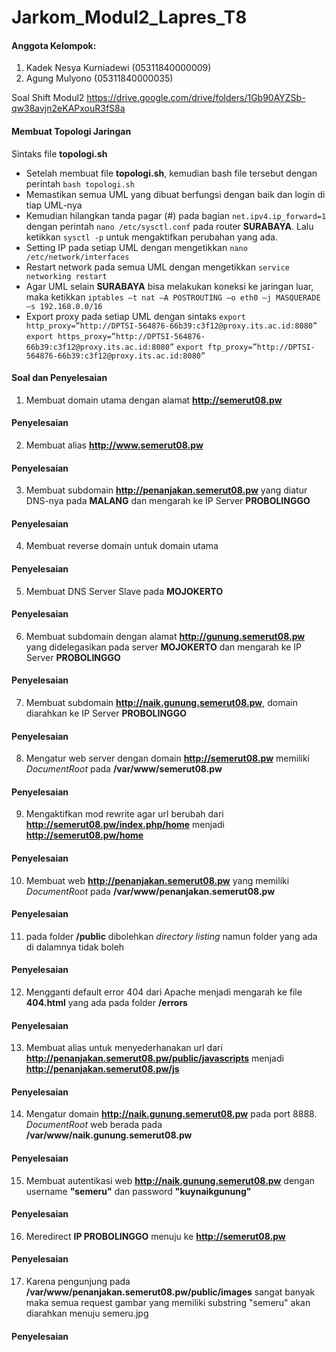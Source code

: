 # Jarkom_Modul2_Lapres_T8
#### Anggota Kelompok:
1. Kadek Nesya Kurniadewi (05311840000009)
2. Agung Mulyono (05311840000035)

Soal Shift Modul2 https://drive.google.com/drive/folders/1Gb90AYZSb-qw38avjn2eKAPxouR3fS8a

#### Membuat Topologi Jaringan
Sintaks file **topologi.sh**

* Setelah membuat file **topologi.sh**, kemudian bash file tersebut dengan perintah `bash topologi.sh`
* Memastikan semua UML yang dibuat berfungsi dengan baik dan login di tiap UML-nya
* Kemudian hilangkan tanda pagar (#) pada bagian `net.ipv4.ip_forward=1` dengan perintah `nano /etc/sysctl.conf` pada router **SURABAYA**. Lalu ketikkan `sysctl -p` untuk mengaktifkan perubahan yang ada.
* Setting IP pada setiap UML dengan mengetikkan `nano /etc/network/interfaces`
* Restart network pada semua UML dengan mengetikkan `service networking restart`
* Agar UML selain **SURABAYA** bisa melakukan koneksi ke jaringan luar, maka ketikkan `iptables –t nat –A POSTROUTING –o eth0 –j MASQUERADE –s 192.168.0.0/16`
* Export proxy pada setiap UML dengan sintaks
`export http_proxy=”http://DPTSI-564876-66b39:c3f12@proxy.its.ac.id:8080”`
`export https_proxy=”http://DPTSI-564876-66b39:c3f12@proxy.its.ac.id:8080”`
`export ftp_proxy=”http://DPTSI-564876-66b39:c3f12@proxy.its.ac.id:8080”`


#### Soal dan Penyelesaian
1. Membuat domain utama dengan alamat **http://semerut08.pw**
#### Penyelesaian

2. Membuat alias **http://www.semerut08.pw**
#### Penyelesaian

3. Membuat subdomain **http://penanjakan.semerut08.pw** yang diatur DNS-nya pada **MALANG** dan mengarah ke IP Server **PROBOLINGGO**
#### Penyelesaian

4. Membuat reverse domain untuk domain utama
#### Penyelesaian

5. Membuat DNS Server Slave pada **MOJOKERTO**
#### Penyelesaian

6. Membuat subdomain dengan alamat **http://gunung.semerut08.pw** yang didelegasikan pada server **MOJOKERTO** dan mengarah ke IP Server **PROBOLINGGO**
#### Penyelesaian

7. Membuat subdomain **http://naik.gunung.semerut08.pw**, domain diarahkan ke IP Server **PROBOLINGGO**
#### Penyelesaian

8. Mengatur web server dengan domain **http://semerut08.pw** memiliki *DocumentRoot* pada **/var/www/semerut08.pw**
#### Penyelesaian

9. Mengaktifkan mod rewrite agar url berubah dari **http://semerut08.pw/index.php/home** menjadi **http://semerut08.pw/home**
#### Penyelesaian

10. Membuat web **http://penanjakan.semerut08.pw** yang memiliki *DocumentRoot* pada **/var/www/penanjakan.semerut08.pw**
#### Penyelesaian

11. pada folder **/public** dibolehkan *directory listing* namun folder yang ada di dalamnya tidak boleh
#### Penyelesaian

12. Mengganti default error 404 dari Apache menjadi mengarah ke file **404.html** yang ada pada folder **/errors**
#### Penyelesaian

13. Membuat alias untuk menyederhanakan url dari **http://penanjakan.semerut08.pw/public/javascripts** menjadi
**http://penanjakan.semerut08.pw/js**
#### Penyelesaian

14. Mengatur domain **http://naik.gunung.semerut08.pw** pada port 8888. *DocumentRoot* web berada pada **/var/www/naik.gunung.semerut08.pw**
#### Penyelesaian

15. Membuat autentikasi web **http://naik.gunung.semerut08.pw** dengan username **"semeru"** dan password **"kuynaikgunung"**
#### Penyelesaian

16. Meredirect **IP PROBOLINGGO** menuju ke **http://semerut08.pw**
#### Penyelesaian

17. Karena pengunjung pada **/var/www/penanjakan.semerut08.pw/public/images** sangat banyak maka semua request gambar yang memiliki substring "semeru" akan diarahkan menuju semeru.jpg
#### Penyelesaian
